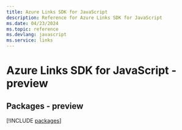 ```yaml
---
title: Azure Links SDK for JavaScript
description: Reference for Azure Links SDK for JavaScript
ms.date: 04/23/2024
ms.topic: reference
ms.devlang: javascript
ms.service: links
---
```

# Azure Links SDK for JavaScript - preview
## Packages - preview
[!INCLUDE [packages](links-index.md)]